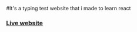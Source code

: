 #It's a typing test website that i made to learn react
### [Live website](https://singular-chimera-32d1e5.netlify.app/)
